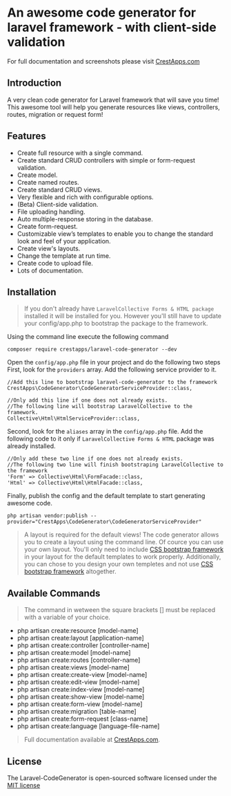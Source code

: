 # An awesome code generator for laravel framework - with client-side validation

For full documentation and screenshots please visit <a href="https://crestapps.com/laravel-code-generator/docs/1.0" target="_blank" title="Laravel Code Generator Documentation">CrestApps.com</a>


## Introduction

A very clean code generator for Laravel framework that will save you time! This awesome tool will help you generate resources like views, controllers, routes, migration or request form!

## Features

* Create full resource with a single command.
* Create standard CRUD controllers with simple or form-request validation.
* Create model.
* Create named routes.
* Create standard CRUD views.
* Very flexible and rich with configurable options.
* (Beta) Client-side validation.
* File uploading handling.
* Auto multiple-response storing in the database.
* Create form-request.
* Customizable view’s templates to enable you to change the standard look and feel of your application.
* Create view's layouts.
* Change the template at run time.
* Create code to upload file.
* Lots of documentation.



## Installation

> If you don't already have `LaravelCollective Forms & HTML package` installed it will be installed for you. However you'll still have to update your config/app.php to bootstrap the package to the framework.


Using the command line execute the following command 
```
composer require crestapps/laravel-code-generator --dev
```
 
Open the `config/app.php` file in your project and do the following two steps
First, look for the `providers` array. Add the following service provider to it.

```
//Add this line to bootstrap laravel-code-generator to the framework
CrestApps\CodeGenerator\CodeGeneratorServiceProvider::class,

//Only add this line if one does not already exists.
//The following line will bootstrap LaravelCollective to the framework.
Collective\Html\HtmlServiceProvider::class,
```

Second, look for the `aliases` array in the `config/app.php` file. Add the following code to it only if `LaravelCollective Forms & HTML` package was already installed.
```
//Only add these two line if one does not already exists.
//The following two line will finish bootstraping LaravelCollective to the framework
'Form' => Collective\Html\FormFacade::class,
'Html' => Collective\Html\HtmlFacade::class,
```


Finally, publish the config and the default template to start generating awesome code.

```
php artisan vendor:publish --provider="CrestApps\CodeGenerator\CodeGeneratorServiceProvider"
```

> A layout is required for the default views! The code generator allows you to create a layout using the command line. Of cource you can use your own layout. You'll only need to include [CSS bootstrap framework](http://getbootstrap.com/ "CSS bootstrap framework") in your layout for the default templates to work properly. Additionally, you can chose to you design your own templetes and not use [CSS bootstrap framework](http://getbootstrap.com/ "CSS bootstrap framework") altogether.



## Available Commands

> The command in wetween the square brackets [] must be replaced with a variable of your choice.

* php artisan create:resource [model-name]
* php artisan create:layout [application-name]
* php artisan create:controller [controller-name]
* php artisan create:model [model-name]
* php artisan create:routes [controller-name]
* php artisan create:views [model-name]
* php artisan create:create-view [model-name]
* php artisan create:edit-view [model-name]
* php artisan create:index-view [model-name]
* php artisan create:show-view [model-name]
* php artisan create:form-view [model-name]
* php artisan create:migration [table-name]
* php artisan create:form-request [class-name]
* php artisan create:language [language-file-name]

> Full documentation available at [CrestApps.com](https://crestapps.com/laravel-code-generator/docs/1.0 "Laravel Code Generator Documentation"). 


## License

The Laravel-CodeGenerator is open-sourced software licensed under the <a href="https://opensource.org/licenses/MIT" target="_blank" title="MIT license">MIT license</a>

